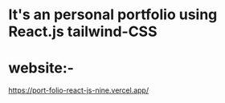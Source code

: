 # It's an personal portfolio using React.js tailwind-CSS

# website:-

https://port-folio-react-js-nine.vercel.app/
